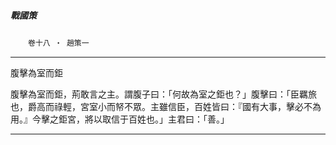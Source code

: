 

##### 戰國策
　　`卷十八 ‧ 趙策一`

* * *

腹擊為室而鉅

腹擊為室而鉅，荊敢言之主。謂腹子曰：「何故為室之鉅也？」腹擊曰：「臣羈旅也，爵高而祿輕，宮室小而帑不眾。主雖信臣，百姓皆曰：『國有大事，擊必不為用。』今擊之鉅宮，將以取信于百姓也。」主君曰：「善。」

* * *

